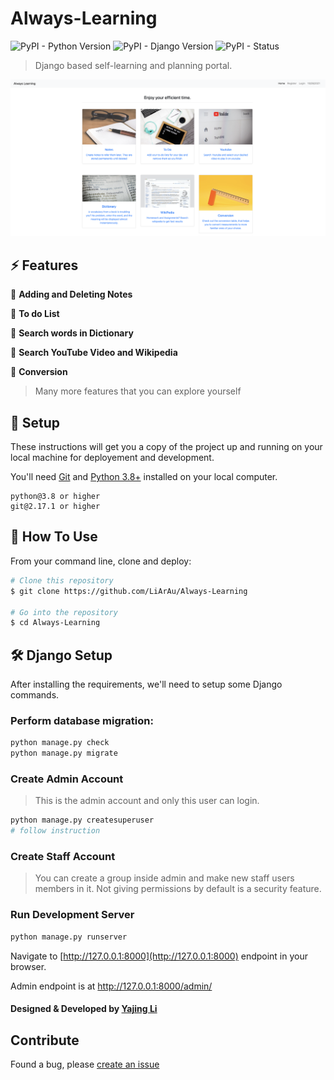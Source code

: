 # Always-Learning

![PyPI - Python Version](https://img.shields.io/pypi/pyversions/Django.svg)
![PyPI - Django Version](https://img.shields.io/pypi/djversions/djangorestframework.svg)
![PyPI - Status](https://img.shields.io/pypi/status/Django.svg)


> Django based self-learning and planning portal.


![Website Image](./home.png)

## ⚡ Features

🎯 **Adding and Deleting Notes**

🎯 **To do List**

🎯 **Search words in Dictionary**

🎯 **Search YouTube Video and Wikipedia**

🎯 **Conversion**

> Many more features that you can explore yourself

## 🚀 Setup

These instructions will get you a copy of the project up and running on your local machine for deployement and development.

You'll need [Git](https://git-scm.com) and [Python 3.8+](https://www.python.org/downloads/) installed on your local computer.

```
python@3.8 or higher
git@2.17.1 or higher
```

## 🔧 How To Use

From your command line, clone and deploy:

```bash
# Clone this repository
$ git clone https://github.com/LiArAu/Always-Learning

# Go into the repository
$ cd Always-Learning

```

## 🛠️ Django Setup

After installing the requirements, we'll need to setup some Django commands.

### Perform database migration:

```bash
python manage.py check
python manage.py migrate
```

### Create Admin Account

> This is the admin account and only this user can login.

```bash
python manage.py createsuperuser
# follow instruction
```

### Create Staff Account

> You can create a group inside admin and make new staff users members in it. Not giving permissions by default is a security feature.

### Run Development Server

```bash
python manage.py runserver
```

Navigate to [http://127.0.0.1:8000](http://127.0.0.1:8000) endpoint in your browser.

Admin endpoint is at http://127.0.0.1:8000/admin/

#### Designed & Developed by [Yajing Li](https://www.github.com/LiArAu)

## Contribute
Found a bug, please [create an issue](https://github.com/LiArAu/Always-Learning/issues/new)
